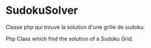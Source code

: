 # SudokuSolver
Classe php qui trouve la solution d'une grille de sudoku.

Php Class which find the solution of a Sudoku Grid.
